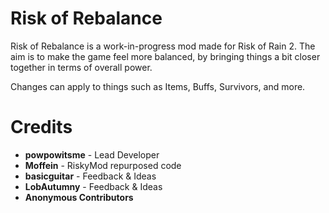 # Risk of Rebalance

Risk of Rebalance is a work-in-progress mod made for Risk of Rain 2. The aim is to make the game feel more balanced, by bringing things a bit closer together in terms of overall power.

Changes can apply to things such as Items, Buffs, Survivors, and more.

# Credits

- **powpowitsme** - Lead Developer
- **Moffein** - RiskyMod repurposed code
- **basicguitar** - Feedback & Ideas
- **LobAutumny** - Feedback & Ideas
- **Anonymous Contributors**
